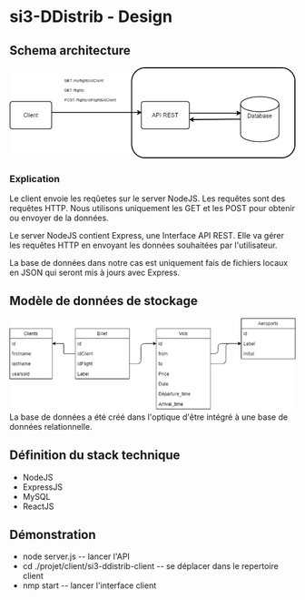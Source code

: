 # si3-DDistrib - Design

## Schema architecture
<img src="./assets/schema_architecture.png" with="100px" />

### Explication
Le client envoie les reqûetes sur le server NodeJS. Les requêtes sont des requêtes HTTP. Nous utilisons uniquement les GET et les POST pour obtenir ou envoyer de la données.

Le server NodeJS contient Express, une Interface API REST. Elle va gérer les requêtes HTTP en envoyant les données souhaitées par l'utilisateur.

La base de données dans notre cas est uniquement fais de fichiers locaux en JSON qui seront mis à jours avec Express.


## Modèle de données de stockage
<img src="./assets/data_model.png" with="100px" />
La base de données a été créé dans l'optique d'être intégré à une base de données relationnelle.


## Définition du stack technique
- NodeJS 
- ExpressJS
- MySQL
- ReactJS

## Démonstration
- node server.js	-- lancer l'API 
- cd ./projet/client/si3-ddistrib-client 	-- se déplacer dans le repertoire client
- nmp start		-- lancer l'interface client